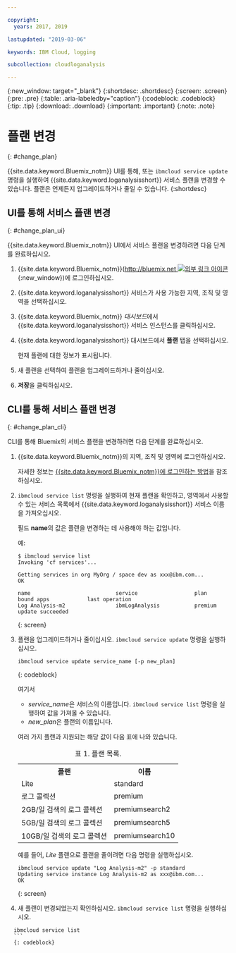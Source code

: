 ```yaml
---

copyright:
  years: 2017, 2019

lastupdated: "2019-03-06"

keywords: IBM Cloud, logging

subcollection: cloudloganalysis

---
```


{:new_window: target="_blank"}
{:shortdesc: .shortdesc}
{:screen: .screen}
{:pre: .pre}
{:table: .aria-labeledby="caption"}
{:codeblock: .codeblock}
{:tip: .tip}
{:download: .download}
{:important: .important}
{:note: .note}


# 플랜 변경
{: #change_plan}

{{site.data.keyword.Bluemix_notm}} UI를 통해, 또는 `ibmcloud service update` 명령을 실행하여 {{site.data.keyword.loganalysisshort}} 서비스 플랜을 변경할 수 있습니다. 플랜은 언제든지 업그레이드하거나 줄일 수 있습니다.
{:shortdesc}

## UI를 통해 서비스 플랜 변경
{: #change_plan_ui}

{{site.data.keyword.Bluemix_notm}} UI에서 서비스 플랜을 변경하려면 다음 단계를 완료하십시오.

1. {{site.data.keyword.Bluemix_notm}}([http://bluemix.net ![외부 링크 아이콘](../../../icons/launch-glyph.svg "외부 링크 아이콘")](http://bluemix.net){:new_window})에 로그인하십시오. 

2. {{site.data.keyword.loganalysisshort}} 서비스가 사용 가능한 지역, 조직 및 영역을 선택하십시오.  

3. {{site.data.keyword.Bluemix_notm}} *대시보드*에서 {{site.data.keyword.loganalysisshort}} 서비스 인스턴스를 클릭하십시오. 
    
4. {{site.data.keyword.loganalysisshort}} 대시보드에서 **플랜** 탭을 선택하십시오.

    현재 플랜에 대한 정보가 표시됩니다.
	
5. 새 플랜을 선택하여 플랜을 업그레이드하거나 줄이십시오. 

6. **저장**을 클릭하십시오.




## CLI를 통해 서비스 플랜 변경
{: #change_plan_cli}

CLI를 통해 Bluemix의 서비스 플랜을 변경하려면 다음 단계를 완료하십시오.

1. {{site.data.keyword.Bluemix_notm}}의 지역, 조직 및 영역에 로그인하십시오. 

    자세한 정보는 [{{site.data.keyword.Bluemix_notm}}에 로그인하는 방법](/docs/services/CloudLogAnalysis/qa/cli_qa.html#login)을 참조하십시오.
	
2. `ibmcloud service list` 명령을 실행하여 현재 플랜을 확인하고, 영역에서 사용할 수 있는 서비스 목록에서 {{site.data.keyword.loganalysisshort}} 서비스 이름을 가져오십시오. 

    필드 **name**의 값은 플랜을 변경하는 데 사용해야 하는 값입니다. 

    예:
	
	```
	$ ibmcloud service list
    Invoking 'cf services'...

    Getting services in org MyOrg / space dev as xxx@ibm.com...
    OK

    name                           service                  plan             bound apps            last operation
    Log Analysis-m2                ibmLogAnalysis           premium                                update succeeded
    ```
	{: screen}
    
3. 플랜을 업그레이드하거나 줄이십시오. `ibmcloud service update` 명령을 실행하십시오.
    
	```
	ibmcloud service update service_name [-p new_plan]
	```
	{: codeblock}
	
	여기서 
	
	* *service_name*은 서비스의 이름입니다. `ibmcloud service list` 명령을 실행하여 값을 가져올 수 있습니다.
	* *new_plan*은 플랜의 이름입니다.
	
	여러 가지 플랜과 지원되는 해당 값이 다음 표에 나와 있습니다.
	
	<table>
	  <caption>표 1. 플랜 목록.</caption>
	  <tr>
	    <th>플랜</th>
	    <th>이름</th>
	  </tr>
	  <tr>
	    <td>Lite</td>
	    <td>standard</td>
	  </tr>
	  <tr>
	    <td>로그 콜렉션</td>
	    <td>premium</td>
	  </tr>
	  <tr>
	    <td>2GB/일 검색의 로그 콜렉션</td>
	    <td>premiumsearch2</td>
	  </tr>
	  <tr>
	    <td>5GB/일 검색의 로그 콜렉션</td>
	    <td>premiumsearch5</td>
	  </tr>
	  <tr>
	    <td>10GB/일 검색의 로그 콜렉션</td>
	    <td>premiumsearch10</td>
	  </tr>
	</table>
	
	예를 들어, *Lite* 플랜으로 플랜을 줄이려면 다음 명령을 실행하십시오.
	
	```
	ibmcloud service update "Log Analysis-m2" -p standard
    Updating service instance Log Analysis-m2 as xxx@ibm.com...
    OK
	```
	{: screen}

4. 새 플랜이 변경되었는지 확인하십시오. `ibmcloud service list` 명령을 실행하십시오.

  ```
	ibmcloud service list
	```
	{: codeblock}






